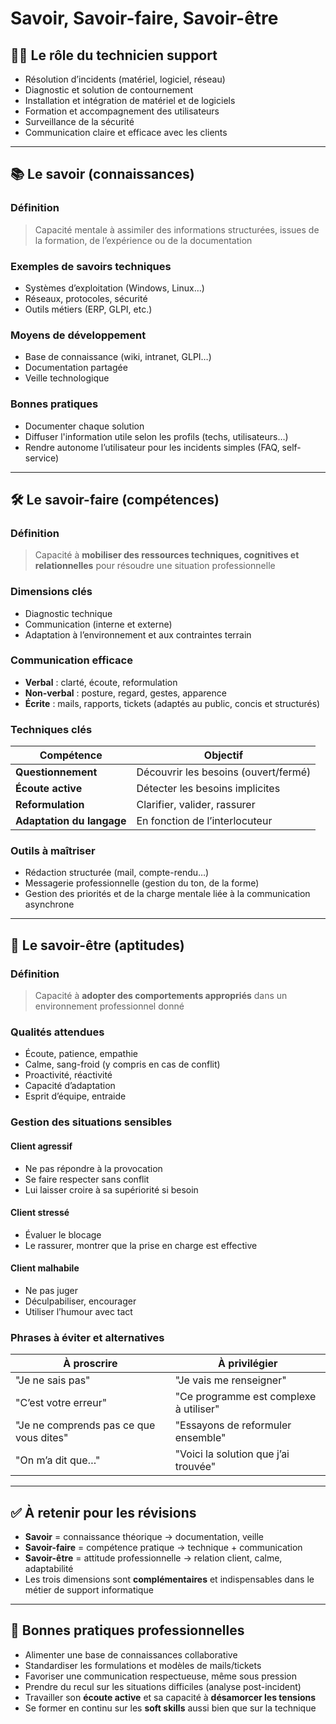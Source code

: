 # Savoir, Savoir-faire, Savoir-être
## 👨‍🔧 Le rôle du technicien support

- Résolution d’incidents (matériel, logiciel, réseau)
- Diagnostic et solution de contournement
- Installation et intégration de matériel et de logiciels
- Formation et accompagnement des utilisateurs
- Surveillance de la sécurité
- Communication claire et efficace avec les clients

---

## 📚 Le savoir (connaissances)

### Définition

> Capacité mentale à assimiler des informations structurées, issues de la formation, de l’expérience ou de la documentation

### Exemples de savoirs techniques

- Systèmes d’exploitation (Windows, Linux…)
- Réseaux, protocoles, sécurité
- Outils métiers (ERP, GLPI, etc.)

### Moyens de développement

- Base de connaissance (wiki, intranet, GLPI…)
- Documentation partagée
- Veille technologique

### Bonnes pratiques

- Documenter chaque solution
- Diffuser l'information utile selon les profils (techs, utilisateurs…)
- Rendre autonome l’utilisateur pour les incidents simples (FAQ, self-service)

---

## 🛠️ Le savoir-faire (compétences)

### Définition

> Capacité à **mobiliser des ressources techniques, cognitives et relationnelles** pour résoudre une situation professionnelle

### Dimensions clés

- Diagnostic technique
- Communication (interne et externe)
- Adaptation à l’environnement et aux contraintes terrain

### Communication efficace

- **Verbal** : clarté, écoute, reformulation
- **Non-verbal** : posture, regard, gestes, apparence
- **Écrite** : mails, rapports, tickets (adaptés au public, concis et structurés)

### Techniques clés

|Compétence|Objectif|
|---|---|
|**Questionnement**|Découvrir les besoins (ouvert/fermé)|
|**Écoute active**|Détecter les besoins implicites|
|**Reformulation**|Clarifier, valider, rassurer|
|**Adaptation du langage**|En fonction de l’interlocuteur|

### Outils à maîtriser

- Rédaction structurée (mail, compte-rendu…)
- Messagerie professionnelle (gestion du ton, de la forme)
- Gestion des priorités et de la charge mentale liée à la communication asynchrone

---

## 🤝 Le savoir-être (aptitudes)

### Définition

> Capacité à **adopter des comportements appropriés** dans un environnement professionnel donné

### Qualités attendues

- Écoute, patience, empathie
- Calme, sang-froid (y compris en cas de conflit)
- Proactivité, réactivité
- Capacité d’adaptation
- Esprit d’équipe, entraide

### Gestion des situations sensibles

#### Client agressif

- Ne pas répondre à la provocation
- Se faire respecter sans conflit
- Lui laisser croire à sa supériorité si besoin

#### Client stressé

- Évaluer le blocage
- Le rassurer, montrer que la prise en charge est effective

#### Client malhabile

- Ne pas juger
- Déculpabiliser, encourager
- Utiliser l’humour avec tact

### Phrases à éviter et alternatives

|À proscrire|À privilégier|
|---|---|
|"Je ne sais pas"|"Je vais me renseigner"|
|"C’est votre erreur"|"Ce programme est complexe à utiliser"|
|"Je ne comprends pas ce que vous dites"|"Essayons de reformuler ensemble"|
|"On m’a dit que…"|"Voici la solution que j’ai trouvée"|

---

## ✅ À retenir pour les révisions

- **Savoir** = connaissance théorique → documentation, veille
- **Savoir-faire** = compétence pratique → technique + communication
- **Savoir-être** = attitude professionnelle → relation client, calme, adaptabilité
- Les trois dimensions sont **complémentaires** et indispensables dans le métier de support informatique

---

## 📌 Bonnes pratiques professionnelles

- Alimenter une base de connaissances collaborative
- Standardiser les formulations et modèles de mails/tickets
- Favoriser une communication respectueuse, même sous pression
- Prendre du recul sur les situations difficiles (analyse post-incident)
- Travailler son **écoute active** et sa capacité à **désamorcer les tensions**
- Se former en continu sur les **soft skills** aussi bien que sur la technique